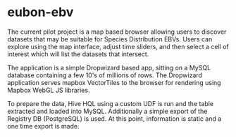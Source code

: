 # eubon-ebv
The current pilot project is a map based browser allowing users to discover datasets that may be suitable for Species Distribution EBVs.  Users can explore using the map interface, adjust time sliders, and then select a cell of interest which will list the datasets that intersect.

The application is a simple Dropwizard based app, sitting on a MySQL database containing a few 10's of millions of rows.  The Dropwizard application serves mapbox VectorTiles to the browser for rendering using Mapbox WebGL JS libraries.

To prepare the data, Hive HQL using a custom UDF is run and the table extracted and loaded into MySQL.  Additionally a simple export of the Registry DB (PostgreSQL) is used.  At this point, information is static and a one time export is made.
